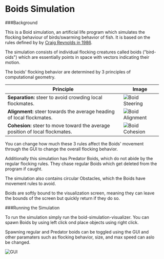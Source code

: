 # Boids Simulation

###Background

This is a Boid simulation, an artificial life program which simulates the flocking behaviour of birds/swarming behavior of fish. It is based on the rules defined by by [Craig Reynolds in 1986](http://www.red3d.com/cwr/boids/).

The simulation consists of individual flocking creatures called boids ("bird-oids") which are essentially points in space with vectors indicating their motion. 

The boids' flocking behavior are determined by 3 principles of computational geometry.

Principle | Image
------------ | -------------
**Separation:** steer to avoid crowding local flockmates. | ![Boid Steering](http://www.red3d.com/cwr/boids/images/separation.gif) 
**Alignment:** steer towards the average heading of local flockmates. | ![Boid Alignment](http://www.red3d.com/cwr/boids/images/alignment.gif)
**Cohesion:** steer to move toward the average position of local flockmates. | ![Boid Cohesion](http://www.red3d.com/cwr/boids/images/cohesion.gif)

You can change how much these 3 rules affect the Boids' movement through the GUI to change the overall flocking behavior. 

Additionally this simulation has Predator Boids, which do not abide by the regular flocking rules. They chase regular Boids which get deleted from the program if caught.

The simulation also contains circular Obstacles, which the Boids have movement rules to avoid.

Boids are softly bound to the visualization screen, meaning they can leave the bounds of the screen but quickly return if they do so.

###Running the Simulation

To run the simulation simply run the boid-simulation-visualizer. You can spawn Boids by using left click ond place objects using right click. 

Spawning regular and Predator boids can be toggled using the GUI and other paramaters such as flocking behavior, size, and max speed can aslo be changed. 

![GUI](https://i.ibb.co/1LWckn7/image.png)
